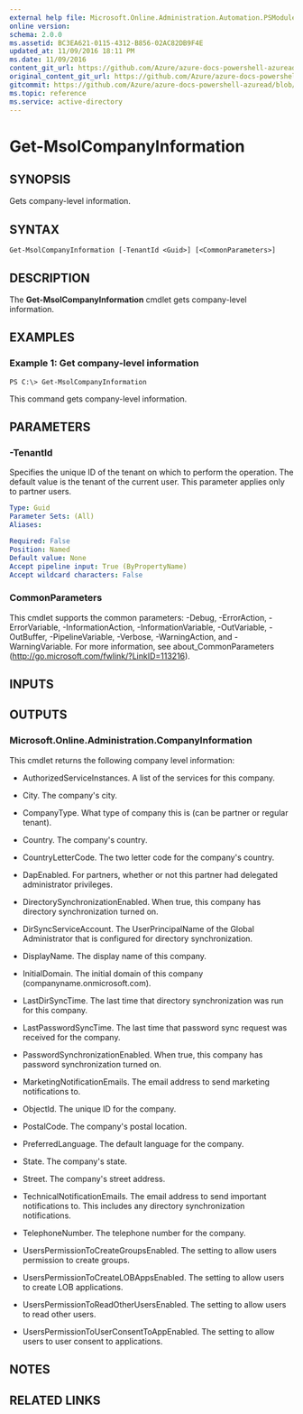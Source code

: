 ```yaml
---
external help file: Microsoft.Online.Administration.Automation.PSModule.dll-Help.xml
online version:
schema: 2.0.0
ms.assetid: BC3EA621-0115-4312-B856-02AC82DB9F4E
updated_at: 11/09/2016 18:11 PM
ms.date: 11/09/2016
content_git_url: https://github.com/Azure/azure-docs-powershell-azuread/blob/VinceSmith-patch-9/Azure%20AD%20Cmdlets/MSOnline/v1/Get-MsolCompanyInformation.md
original_content_git_url: https://github.com/Azure/azure-docs-powershell-azuread/blob/VinceSmith-patch-9/Azure%20AD%20Cmdlets/MSOnline/v1/Get-MsolCompanyInformation.md
gitcommit: https://github.com/Azure/azure-docs-powershell-azuread/blob/7986fb4880d0ee292c289166871e4b25df1ad4b8
ms.topic: reference
ms.service: active-directory
---
```


# Get-MsolCompanyInformation

## SYNOPSIS
Gets company-level information.

## SYNTAX

```
Get-MsolCompanyInformation [-TenantId <Guid>] [<CommonParameters>]
```

## DESCRIPTION
The **Get-MsolCompanyInformation** cmdlet gets company-level information.

## EXAMPLES

### Example 1: Get company-level information
```
PS C:\> Get-MsolCompanyInformation
```

This command gets company-level information.

## PARAMETERS

### -TenantId
Specifies the unique ID of the tenant on which to perform the operation.
The default value is the tenant of the current user.
This parameter applies only to partner users.

```yaml
Type: Guid
Parameter Sets: (All)
Aliases:

Required: False
Position: Named
Default value: None
Accept pipeline input: True (ByPropertyName)
Accept wildcard characters: False
```

### CommonParameters
This cmdlet supports the common parameters: -Debug, -ErrorAction, -ErrorVariable, -InformationAction, -InformationVariable, -OutVariable, -OutBuffer, -PipelineVariable, -Verbose, -WarningAction, and -WarningVariable. For more information, see about_CommonParameters (http://go.microsoft.com/fwlink/?LinkID=113216).

## INPUTS

## OUTPUTS

### Microsoft.Online.Administration.CompanyInformation
This cmdlet returns the following company level information:

* AuthorizedServiceInstances. A list of the services for this company.

* City. The company's city.

* CompanyType. What type of company this is (can be partner or regular tenant).

* Country. The company's country.

* CountryLetterCode. The two letter code for the company's country.

* DapEnabled. For partners, whether or not this partner had delegated administrator privileges.

* DirectorySynchronizationEnabled. When true, this company has directory synchronization turned on.

* DirSyncServiceAccount. The UserPrincipalName of the Global Administrator that is configured for directory synchronization.

* DisplayName. The display name of this company.

* InitialDomain. The initial domain of this company (companyname.onmicrosoft.com).

* LastDirSyncTime. The last time that directory synchronization was run for this company.

* LastPasswordSyncTime. The last time that password sync request was received for the company.

* PasswordSynchronizationEnabled. When true, this company has password synchronization turned on.

* MarketingNotificationEmails. The email address to send marketing notifications to.

* ObjectId. The unique ID for the company.

* PostalCode. The company's postal location.

* PreferredLanguage. The default language for the company.

* State. The company's state.

* Street. The company's street address.

* TechnicalNotificationEmails. The email address to send important notifications to.
This includes any directory synchronization notifications.

* TelephoneNumber. The telephone number for the company.

* UsersPermissionToCreateGroupsEnabled. The setting to allow users permission to create groups.

* UsersPermissionToCreateLOBAppsEnabled. The setting to allow users to create LOB applications.

* UsersPermissionToReadOtherUsersEnabled. The setting to allow users to read other users.

* UsersPermissionToUserConsentToAppEnabled. The setting to allow users to user consent to applications.

## NOTES

## RELATED LINKS

